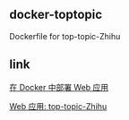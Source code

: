 ## docker-toptopic
Dockerfile for top-topic-Zhihu

## link

[在 Docker 中部署 Web 应用](fuzhii.com)

[Web 应用: top-topic-Zhihu](https://github.com/Huangtuzhi/top-topic-Zhihu)

